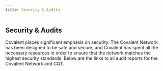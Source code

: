 ```yaml
---
title: Security & Audits
---
```

## Security & Audits

Covalent places significant emphasis on security. The Covalent Network has been designed to be safe and secure, and Covalent has spent all the necessary resources in order to ensure that the network matches the highest security standards.
Below are the links to all audit reports for the Covalent Network and CQT.
